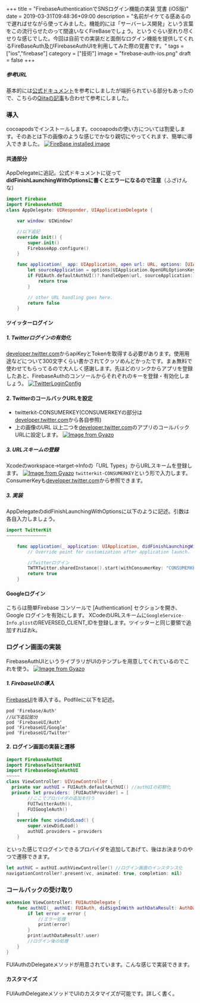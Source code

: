 +++
title = "FirebaseAuthenticationでSNSログイン機能の実装 覚書 (iOS版)"
date = 2019-03-31T09:48:36+09:00
description = "名前がイケてる感あるので遅ればせながら使ってみました。機能的には「サーバーレス開発」という言葉をこの流行らせたのって間違いなくFireBaseでしょう。というぐらい至れり尽くせりな感じでした。今回は自前での実装だと面倒なログイン機能を提供してくれるFireBaseAuth及びFirebaseAuthUIを利用してみた際の覚書です。"
tags = ["ios","firebase"]
category = ["技術"]
image = "firebase-auth-ios.png"
draft = false
+++
##### 参考URL
基本的には[公式ドキュメント](https://firebase.google.com/docs/auth/ios/password-auth?hl=ja)を参考にしましたが端折られている部分もあったので、こちらの[Qiitaの記事](https://qiita.com/matsuei/items/4f56c0f8d9a1b96cd9f0)も合わせて参考にしました。
### 導入
cocoapodsでインストールします。cocoapodsの使い方については割愛します。そのあとは下の画像のような感じでかなり親切にやってくれます、簡単に導入できました。
[![FireBase installed image](https://i.gyazo.com/9f67804569f2d2d629136c98c3d7afd7.png)](https://gyazo.com/9f67804569f2d2d629136c98c3d7afd7)

#### 共通部分
AppDelegateに追記。公式ドキュメントに従って**didFinishLaunchingWithOptionsに書くとエラーになるので注意**（ふざけんな）

``` swift
import Firebase
import FirebaseAuthUI
class AppDelegate: UIResponder, UIApplicationDelegate {

    var window: UIWindow?

    //以下追記
    override init() {
        super.init()
        FirebaseApp.configure()
    }

    func application(_ app: UIApplication, open url: URL, options: [UIApplication.OpenURLOptionsKey : Any]) -> Bool {
        let sourceApplication = options[UIApplication.OpenURLOptionsKey.sourceApplication] as! String?
        if FUIAuth.defaultAuthUI()?.handleOpen(url, sourceApplication: sourceApplication) ?? false {
            return true
        }

        // other URL handling goes here.
        return false
    }

```
#### ツイッターログイン
##### 1. Twitterログインの有効化
[developer.twitter.com](https://developer.twitter.com/en/apps)からapiKeyとTokenを取得する必要があります。使用用途などについて300文字くらい書かされてクッソめんどかったです。まぁ無料で使わせてもらってるので大人しく感謝します。先ほどのリンクからアプリを登録したあと、FirebaseAuthのコンソールからそれぞれのキーを登録・有効化しましょう。
[![TwitterLoginConfig](https://i.gyazo.com/3b90e9e386df85be75e637e25d1c6c54.png)](https://gyazo.com/3b90e9e386df85be75e637e25d1c6c54)
#### 2. TwitterのコールバックURLを設定
- twitterkit-CONSUMERKEY(CONSUMERKEYの部分は[developer.twitter.com](https://developer.twitter.com/en/)から各自参照)
- 上の画像のURL
以上二つを[developer.twitter.com](https://developer.twitter.com/en/apps)のアプリのコールバックURLに設定します。
[![Image from Gyazo](https://i.gyazo.com/b0939fdc9278a664f9372f560ae5bdab.png)](https://gyazo.com/b0939fdc9278a664f9372f560ae5bdab)
##### 3. URLスキームの登録
Xcodeのworkspace→target→Infoの「URL Types」からURLスキームを登録します。
[![Image from Gyazo](https://i.gyazo.com/fbf18c8ad97472731e3a8c1b6fa8abef.png)](https://gyazo.com/fbf18c8ad97472731e3a8c1b6fa8abef)
`twitterkit-CONSUMERKEY`という形で入力します。ConsumerKeyも[developer.twitter.com](https://developer.twitter.com/en/apps)から参照できます。

##### 3.  実装
AppDelegateのdidFinishLaunchingWithOptionsに以下のように記述。引数は各自入力しましょう。
``` swift
import TwitterKit
~~~~~~~~~~~~~~~

    func application(_ application: UIApplication, didFinishLaunchingWithOptions launchOptions: [UIApplication.LaunchOptionsKey: Any]?) -> Bool {
        // Override point for customization after application launch.

        //Twitterログイン
        TWTRTwitter.sharedInstance().start(withConsumerKey: "CONSUMERKEY", consumerSecret: "SECRET")
        return true
    }
```

#### Googleログイン
こちらは簡単Firebase コンソールで [Authentication] セクションを開き、Google ログインを有効にします。
XCodeのURLスキームに`GoogleService-Info.plist`のREVERSED_CLIENT_IDを登録します。ツイッターと同じ要領で追加すればおk。

### ログイン画面の実装
FirebaseAuthUIというライブラリがUIのテンプレを用意してくれているのでこれを使う。
[![Image from Gyazo](https://i.gyazo.com/2e6e254eb084c4863c24f726ef7634d7.png)](https://gyazo.com/2e6e254eb084c4863c24f726ef7634d7)
##### 1. FirebaseUIの導入
[FirebaseUI](https://firebase.google.com/docs/auth/ios/firebaseui?hl=ja)を導入する。Podfileに以下を記述。
``` vim
pod 'Firebase/Auth'
//以下追記部分
pod 'FirebaseUI/Auth'
pod 'FirebaseUI/Google'
pod 'FirebaseUI/Twitter'
```

#### 2. ログイン画面の実装と遷移
``` swift
import FirebaseAuthUI
import FirebaseTwitterAuthUI
import FirebaseGoogleAuthUI
~~~~~
class ViewController: UIViewController {
  private var authUI = FUIAuth.defaultAuthUI() //authUIの初期化
  private let providers: [FUIAuthProvider] = [
        //ここでプロバイダの追加を行う
        FUITwitterAuth(),
        FUIGoogleAuth()
    ]
    override func viewDidLoad() {
        super.viewDidLoad()
        authUI.providers = providers
    }

```
といった感じでログインできるプロバイダを追加してあげて、後はお決まりのやつで遷移できます。
``` swift
let authVC = authUI.authViewController() //ログイン画面のインスタンス化
navigationController?.present(vc, animated: true, completion: nil)
```

### コールバックの受け取り
```swift
extension ViewController: FUIAuthDelegate {
    func authUI(_ authUI: FUIAuth, didSignInWith authDataResult: AuthDataResult?, error: Error?) {
        if let error = error {
            //エラー処理
            print(error)
        }
        print(authDataResult?.user)
        //ログイン後の処理
    }
}
```
FUIAuthのDelegateメソッドが用意されています。こんな感じで実装できます。

#### カスタマイズ
FUIAuthDelegateメソッドでUIのカスタマイズが可能です。詳しく書く。
